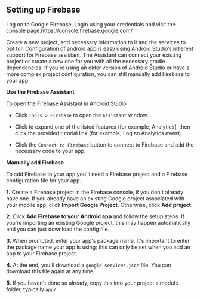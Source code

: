 ## Setting up Firebase

Log on to Google Firebase, Login using your credentials and visit the console page.https://console.firebase.google.com/

Create a new project, add necessary information to it and the services to opt for. Configuration of android app is easy using Android Studio’s inherent support for
Firebase assistant. The Assistant can connect your existing project or create a new one for you with all the necessary gradle dependencies.
If you're using an older version of Android Studio or have a more complex project configuration, you can still manually add Firebase to your app.

**Use the Firebase Assistant**

To open the Firebase Assistant in Android Studio

- Click ```Tools > Firebase``` to open the ```Assistant``` window.
        
- Click to expand one of the listed features (for example, Analytics), then click the provided tutorial link (for example, Log an Analytics event).

- Click the ```Connect to Firebase``` button to connect to Firebase and add the necessary code to your app.

**Manually add Firebase**

To add Firebase to your app you'll need a Firebase project and a Firebase configuration file for your app.

**1.** Create a Firebase project in the Firebase console, if you don't already have one. If you already have an existing Google project associated with your mobile app, click **Import Google Project**. Otherwise, click **Add project**.

**2.** Click **Add Firebase to your Android app** and follow the setup steps. If you're importing an existing Google project, this may happen automatically and you can just download the config file.

**3.** When prompted, enter your app's package name. It's important to enter the package name your app is using; this can only be set when you add an app to your Firebase project.

**4.** At the end, you'll download a ```google-services.json``` file. You can download this file again at any time.

**5.** If you haven't done so already, copy this into your project's module folder, typically ```app/```.
